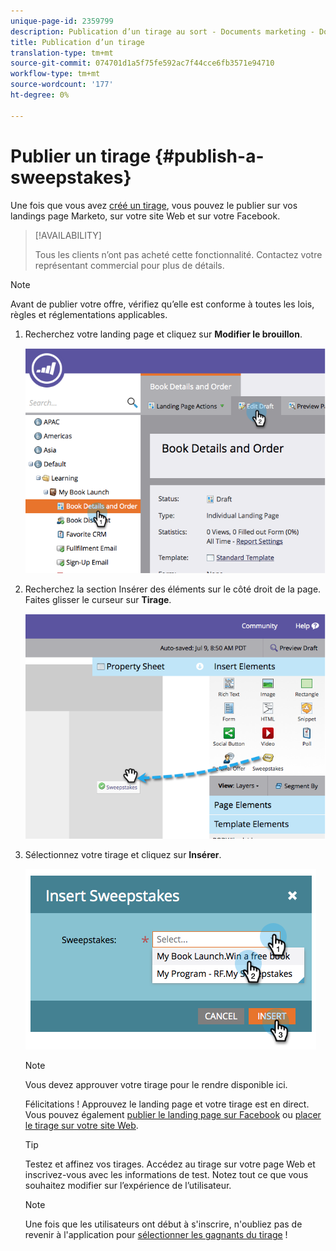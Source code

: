 ```yaml
---
unique-page-id: 2359799
description: Publication d’un tirage au sort - Documents marketing - Documentation du produit
title: Publication d’un tirage
translation-type: tm+mt
source-git-commit: 074701d1a5f75fe592ac7f44cce6fb3571e94710
workflow-type: tm+mt
source-wordcount: '177'
ht-degree: 0%

---
```



# Publier un tirage {#publish-a-sweepstakes}

Une fois que vous avez [créé un tirage](/help/marketo/product-docs/demand-generation/social/sweepstakes/create-sweepstakes.md), vous pouvez le publier sur vos landings page Marketo, sur votre site Web et sur votre Facebook.

>[!AVAILABILITY]
>
>Tous les clients n’ont pas acheté cette fonctionnalité. Contactez votre représentant commercial pour plus de détails.

>[!NOTE]
>
>Avant de publier votre offre, vérifiez qu’elle est conforme à toutes les lois, règles et réglementations applicables.

1. Recherchez votre landing page et cliquez sur **Modifier le brouillon**.

   ![](assets/image2014-9-25-17-3a41-3a27.png)

1. Recherchez la section Insérer des éléments sur le côté droit de la page. Faites glisser le curseur sur **Tirage**.

   ![](assets/image2014-9-25-17-3a41-3a31.png)

1. Sélectionnez votre tirage et cliquez sur **Insérer**.

   ![](assets/image2014-9-25-17-3a41-3a35.png)

   >[!NOTE]
   >
   >Vous devez approuver votre tirage pour le rendre disponible ici.

   Félicitations ! Approuvez le landing page et votre tirage est en direct. Vous pouvez également [publier le landing page sur Facebook](/help/marketo/product-docs/demand-generation/facebook/publish-landing-pages-to-facebook.md) ou [placer le tirage sur votre site Web](/help/marketo/product-docs/demand-generation/social/social-functions/deploy-social-on-your-website.md).

   >[!TIP]
   >
   >Testez et affinez vos tirages. Accédez au tirage sur votre page Web et inscrivez-vous avec les informations de test. Notez tout ce que vous souhaitez modifier sur l’expérience de l’utilisateur.

   >[!NOTE]
   >
   >Une fois que les utilisateurs ont début à s&#39;inscrire, n&#39;oubliez pas de revenir à l&#39;application pour [sélectionner les gagnants du tirage](/help/marketo/product-docs/demand-generation/social/sweepstakes/select-sweepstakes-winners.md) !
